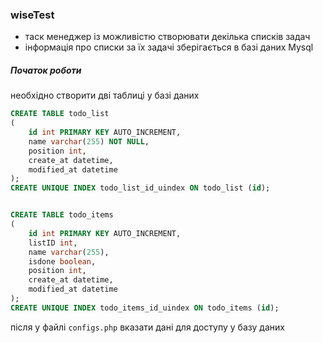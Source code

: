 ### wiseTest
* таск менеджер із можливістю створювати декілька списків задач
* інформація про списки за їх задачі зберігається в базі даних Mysql


##### Початок роботи
необхідно створити дві таблиці у базі даних
```sql
CREATE TABLE todo_list
(
    id int PRIMARY KEY AUTO_INCREMENT,
    name varchar(255) NOT NULL,
    position int,
    create_at datetime,
    modified_at datetime
);
CREATE UNIQUE INDEX todo_list_id_uindex ON todo_list (id);


CREATE TABLE todo_items
(
    id int PRIMARY KEY AUTO_INCREMENT,
    listID int,
    name varchar(255),
    isdone boolean,
    position int,
    create_at datetime,
    modified_at datetime
);
CREATE UNIQUE INDEX todo_items_id_uindex ON todo_items (id);
```

після у файлі `configs.php` вказати дані для доступу у базу даних